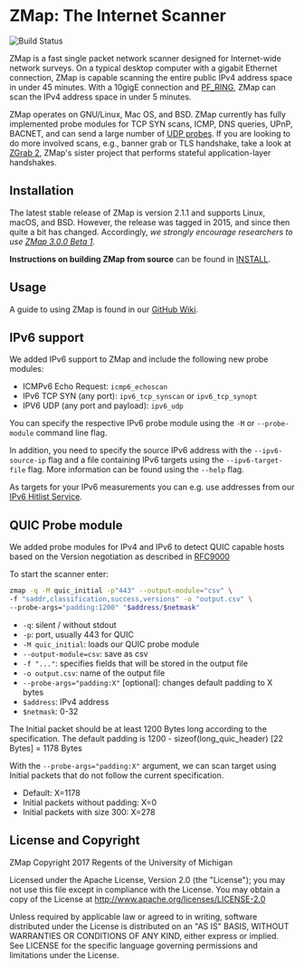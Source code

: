 ZMap: The Internet Scanner
==========================

![Build Status](https://github.com/zmap/zmap/actions/workflows/cmake.yml/badge.svg)

ZMap is a fast single packet network scanner designed for Internet-wide network
surveys. On a typical desktop computer with a gigabit Ethernet connection, ZMap
is capable scanning the entire public IPv4 address space in under 45 minutes. With
a 10gigE connection and [PF_RING](http://www.ntop.org/products/packet-capture/pf_ring/),
ZMap can scan the IPv4 address space in under 5 minutes.

ZMap operates on GNU/Linux, Mac OS, and BSD. ZMap currently has fully implemented
probe modules for TCP SYN scans, ICMP, DNS queries, UPnP, BACNET, and can send a
large number of [UDP probes](https://github.com/zmap/zmap/blob/master/examples/udp-probes/README).
If you are looking to do more involved scans, e.g.,
banner grab or TLS handshake, take a look at [ZGrab 2](https://github.com/zmap/zgrab2),
ZMap's sister project that performs stateful application-layer handshakes.

Installation
------------

The latest stable release of ZMap is version 2.1.1 and supports Linux, macOS, and
BSD. However, the release was tagged in 2015, and since then quite a bit has changed. Accordingly,
_we strongly encourage researchers to use [ZMap 3.0.0 Beta 1](https://github.com/zmap/zmap/releases/tag/v3.0.0-beta1)._

**Instructions on building ZMap from source** can be found in [INSTALL](INSTALL.md).

Usage
-----

A guide to using ZMap is found in our [GitHub Wiki](https://github.com/zmap/zmap/wiki).

IPv6 support
------------

We added IPv6 support to ZMap and include the following new probe modules:

* ICMPv6 Echo Request: `icmp6_echoscan`
* IPv6 TCP SYN (any port): `ipv6_tcp_synscan` or `ipv6_tcp_synopt`
* IPV6 UDP (any port and payload): `ipv6_udp`

You can specify the respective IPv6 probe module using the `-M` or `--probe-module` command line flag.

In addition, you need to specify the source IPv6 address with the `--ipv6-source-ip` flag and a file containing IPv6 targets using the `--ipv6-target-file` flag.
More information can be found using the `--help` flag.

As targets for your IPv6 measurements you can e.g. use addresses from our [IPv6 Hitlist Service](https://ipv6hitlist.github.io/).

QUIC Probe module
-----------------------

We added probe modules for IPv4 and IPv6 to detect QUIC capable hosts based on the Version negotiation as described in [RFC9000](https://datatracker.ietf.org/doc/html/rfc9000)

To start the scanner enter:

```bash
zmap -q -M quic_initial -p"443" --output-module="csv" \
-f "saddr,classification,success,versions" -o "output.csv" \
--probe-args="padding:1200" "$address/$netmask"
```

* `-q`: silent / without stdout
* `-p`: port, usually 443 for QUIC
* `-M quic_initial`: loads our QUIC probe module
* `--output-module=csv`: save as csv
* `-f "..."`: specifies fields that will be stored in the output file
* `-o output.csv`: name of the output file
* `--probe-args="padding:X"` [optional]: changes default padding to X bytes
* `$address`: IPv4 address
* `$netmask`: 0-32


The Initial packet should be at least 1200 Bytes long according to the specification.
The default padding is 1200 - sizeof(long_quic_header) [22 Bytes] = 1178 Bytes

With the `--probe-args="padding:X"` argument, we can scan target using Initial packets 
that do not follow the current specification. 
* Default: X=1178
* Initial packets without padding: X=0
* Initial packets with size 300: X=278

License and Copyright
---------------------

ZMap Copyright 2017 Regents of the University of Michigan

Licensed under the Apache License, Version 2.0 (the "License"); you may not use
this file except in compliance with the License. You may obtain a copy of the
License at http://www.apache.org/licenses/LICENSE-2.0

Unless required by applicable law or agreed to in writing, software distributed
under the License is distributed on an "AS IS" BASIS, WITHOUT WARRANTIES OR
CONDITIONS OF ANY KIND, either express or implied. See LICENSE for the specific
language governing permissions and limitations under the License.
